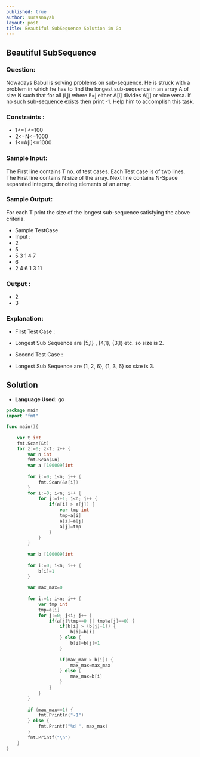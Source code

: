 ```yaml
---
published: true
author: surasnayak
layout: post
title: Beautiful SubSequence Solution in Go
---
```


## Beautiful SubSequence

### Question:

Nowadays Babul is solving problems on sub-sequence. He is struck with a problem in which he has to find the longest sub-sequence in an array A of size N such that for all (i,j) where i!=j either A[i] divides A[j] or vice versa. If no such sub-sequence exists then print -1. Help him to accomplish this task.

### Constraints :

- 1<=T<=100
- 2<=N<=1000
- 1<=A[i]<=1000

### Sample Input:

The First line contains T no. of test cases.
Each Test case is of two lines.
The First line contains N size of the array.
Next line contains N-Space separated integers, denoting elements of an array.

### Sample Output:

For each T print the size of the longest sub-sequence satisfying the above criteria.

- Sample TestCase
- Input :
- 2
- 5
- 5 3 1 4 7
- 6
- 2 4 6 1 3 11

### Output :

- 2
- 3

### Explanation:

- First Test Case :
- Longest Sub Sequence are {5,1} , {4,1}, {3,1} etc. so size is 2.

- Second Test Case :
- Longest Sub Sequence are {1, 2, 6}, {1, 3, 6} so size is 3.

## Solution

- **Language Used:** go

```go
package main
import "fmt"

func main(){
	
	var t int
	fmt.Scan(&t)
	for z:=0; z<t; z++ {
		var n int
		fmt.Scan(&n)
		var a [100009]int
		
		for i:=0; i<n; i++ {
			fmt.Scan(&a[i])
		}
		for i:=0; i<n; i++ {
			for j:=i+1; j<n; j++ {
				if(a[i] > a[j]) {
					var tmp int
					tmp=a[i]
					a[i]=a[j]
					a[j]=tmp
				}
			}
		}
		
		var b [100009]int
		
		for i:=0; i<n; i++ {
			b[i]=1
		}
		
		var max_max=0
		
		for i:=1; i<n; i++ {
			var tmp int
			tmp=a[i]
			for j:=0; j<i; j++ {
				if(a[j]%tmp==0 || tmp%a[j]==0) {
					if(b[i] > (b[j]+1)) {
						b[i]=b[i]
					} else {
						b[i]=b[j]+1
					}
					
					if(max_max > b[i]) {
						max_max=max_max
					} else {
						max_max=b[i]
					}
				}
			}
		}
		
		if (max_max==1) {
			fmt.Println("-1")
		} else {
			fmt.Printf("%d ", max_max)
		}
		fmt.Printf("\n")
	}
}
```
